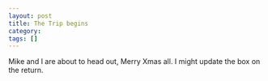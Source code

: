 ```yaml
---
layout: post
title: The Trip begins
category: 
tags: []
---
```



Mike and I are about to head out, Merry Xmas all.  I might update the box
on the return.

